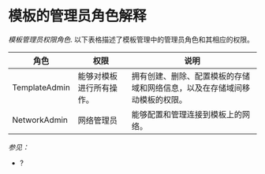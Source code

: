 # 模板的管理员角色解释

*模板管理员权限角色*.
以下表格描述了模板管理中的管理员角色和其相应的权限。

|角色|权限|说明|
|----|----|----|
|TemplateAdmin|能够对模板进行所有操作。|拥有创建、删除、配置模板的存储域和网络信息，以及在存储域间移动模板的权限。|
|NetworkAdmin|网络管理员|能够配置和管理连接到模板上的网络。|

*参见：*

-   ?
